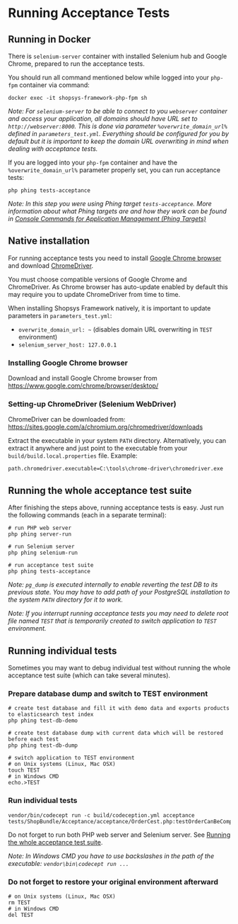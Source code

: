 # Running Acceptance Tests

## Running in Docker
There is `selenium-server` container with installed Selenium hub and Google Chrome, prepared to run the acceptance tests.

You should run all command mentioned below while logged into your `php-fpm` container via command:
```
docker exec -it shopsys-framework-php-fpm sh
```

*Note: For `selenium-server` to be able to connect to you `webserver` container and access your application, all domains should have URL set to `http://webserver:8000`.*
*This is done via parameter `%overwrite_domain_url%` defined in `parameters_test.yml`.*
*Everything should be configured for you by default but it is important to keep the domain URL overwriting in mind when dealing with acceptance tests.*

If you are logged into your `php-fpm` container and have the `%overwrite_domain_url%` parameter properly set,
you can run acceptance tests:
```
php phing tests-acceptance

```

*Note: In this step you were using Phing target `tests-acceptance`.
More information about what Phing targets are and how they work can be found in [Console Commands for Application Management (Phing Targets)](/docs/introduction/console-commands-for-application-management-phing-targets.md)*

## Native installation
For running acceptance tests you need to install [Google Chrome browser](https://www.google.com/chrome/browser/desktop/) and download [ChromeDriver](https://sites.google.com/a/chromium.org/chromedriver/).

You must choose compatible versions of Google Chrome and ChromeDriver.
As Chrome browser has auto-update enabled by default this may require you to update ChromeDriver from time to time.

When installing Shopsys Framework natively, it is important to update parameters in `parameters_test.yml`:
* `overwrite_domain_url: ~` (disables domain URL overwriting in `TEST` environment)
* `selenium_server_host: 127.0.0.1`

### Installing Google Chrome browser
Download and install Google Chrome browser from https://www.google.com/chrome/browser/desktop/

### Setting-up ChromeDriver (Selenium WebDriver)
ChromeDriver can be downloaded from: https://sites.google.com/a/chromium.org/chromedriver/downloads

Extract the executable in your system `PATH` directory.
Alternatively, you can extract it anywhere and just point to the executable from your `build/build.local.properties` file.
Example:
```
path.chromedriver.executable=C:\tools\chrome-driver\chromedriver.exe
```

## Running the whole acceptance test suite
After finishing the steps above, running acceptance tests is easy.
Just run the following commands (each in a separate terminal):
```
# run PHP web server
php phing server-run

# run Selenium server
php phing selenium-run

# run acceptance test suite
php phing tests-acceptance
```

*Note: `pg_dump` is executed internally to enable reverting the test DB to its previous state. You may have to add path of your PostgreSQL installation to the system `PATH` directory for it to work.*

*Note: If you interrupt running acceptance tests you may need to delete root file named `TEST` that is temporarily created to switch application to `TEST` environment.*

## Running individual tests
Sometimes you may want to debug individual test without running the whole acceptance test suite (which can take several minutes).

### Prepare database dump and switch to TEST environment
```
# create test database and fill it with demo data and exports products to elasticsearch test index
php phing test-db-demo

# create test database dump with current data which will be restored before each test
php phing test-db-dump

# switch application to TEST environment
# on Unix systems (Linux, Mac OSX)
touch TEST
# in Windows CMD
echo.>TEST
```

### Run individual tests
```
vendor/bin/codecept run -c build/codeception.yml acceptance tests/ShopBundle/Acceptance/acceptance/OrderCest.php:testOrderCanBeCompleted
```

Do not forget to run both PHP web server and Selenium server. See [Running the whole acceptance test suite](#running-the-whole-acceptance-test-suite).

*Note: In Windows CMD you have to use backslashes in the path of the executable: `vendor\bin\codecept run ...`*

### Do not forget to restore your original environment afterward
```
# on Unix systems (Linux, Mac OSX)
rm TEST
# in Windows CMD
del TEST
```

